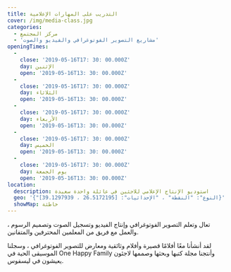 ```yaml
---
title: التدريب على المهارات الإعلامية
cover: /img/media-class.jpg
categories:
  - مركز المجتمع
  - 'مشاريع التصوير الفوتوغرافي والفيديو والصوت'
openingTimes:
  - 
    close: '2019-05-16T17: 30: 00.000Z'
    day: الإثنين
    open: '2019-05-16T13: 30: 00.000Z'
  - 
    close: '2019-05-16T17: 30: 00.000Z'
    day: الثلاثاء
    open: '2019-05-16T13: 30: 00.000Z'
  - 
    close: '2019-05-16T17: 30: 00.000Z'
    day: الأربعاء
    open: '2019-05-16T13: 30: 00.000Z'
  - 
    close: '2019-05-16T17: 30: 00.000Z'
    day: الخميس
    open: '2019-05-16T13: 30: 00.000Z'
  - 
    close: '2019-05-16T17: 30: 00.000Z'
    day: يوم الجمعة
    open: '2019-05-16T13: 30: 00.000Z'
location:
  description: استوديو الإنتاج الإعلامي للاجئين في عائلة واحدة سعيدة
  geo: '{"النوع": "النقطة" ، "الإحداثيات": [26.5172195 ، 39.1297939]}'
  showMap: خاطئة
---
```


تعال وتعلم التصوير الفوتوغرافي وإنتاج الفيديو وتسجيل الصوت وتصميم الرسوم ، والعمل مع فريق من المعلمين المحترفين والمتفانين.

لقد أنشأنا معًا أفلامًا قصيرة وأفلام وثائقية ومعارض للتصوير الفوتوغرافي ، وسجلنا الموسيقى الحية في One Happy Family وأنتجنا مجلة كتبها وبحثها وصممها لاجئون يعيشون في ليسفوس.